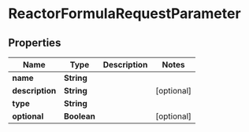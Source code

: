 

# ReactorFormulaRequestParameter


## Properties

| Name | Type | Description | Notes |
|------------ | ------------- | ------------- | -------------|
|**name** | **String** |  |  |
|**description** | **String** |  |  [optional] |
|**type** | **String** |  |  |
|**optional** | **Boolean** |  |  [optional] |



